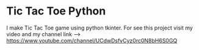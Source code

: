 # Tic Tac Toe Python
I make Tic Tac Toe game using python tkinter. For see this project visit my video                   and  my channel link --> https://www.youtube.com/channel/UCdwDsfvCyz0rc0N8bH6S0GQ
